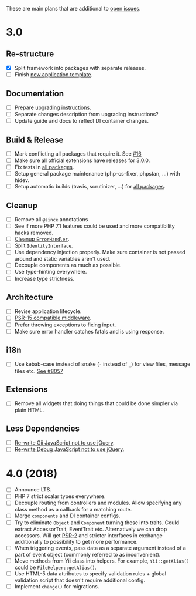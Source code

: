 These are main plans that are additional to [open issues](https://github.com/yiisoft/yii-core/milestones/3.0.0).

# 3.0

## Re-structure

- [x] Split framework into packages with separate releases.
- [ ] Finish [new application template].

## Documentation

- [ ] Prepare [upgrading instructions](https://github.com/yiisoft/yii-core/blob/master/UPGRADE.md).
- [ ] Separate changes description from upgrading instructions?
- [ ] Update guide and docs to reflect DI container changes.

## Build & Release

- [ ] Mark conflicting all packages that require it. See [#16](https://github.com/yiisoft/yii-core/pull/16)
- [ ] Make sure all official extensions have releases for 3.0.0.
- [ ] Fix tests in [all packages].
- [ ] Setup general package maintenance (php-cs-fixer, phpstan, ...) with hidev.
- [ ] Setup automatic builds (travis, scrutinizer, ...) for [all packages].

## Cleanup

- [ ] Remove all `@since` annotations
- [ ] See if more PHP 7.1 features could be used and more compatibility hacks removed.
- [ ] [Cleanup `ErrorHandler`](https://github.com/yiisoft/yii2/issues/14348).
- [ ] [Split `IdentityInterface`](https://github.com/yiisoft/yii2/issues/13825).
- [ ] Use dependency injection properly. Make sure container is not passed around and static variables aren't used.
- [ ] Decouple components as much as possible.
- [ ] Use type-hinting everywhere.
- [ ] Increase type strictness.

## Architecture

- [ ] Revise application lifecycle.
- [ ] [PSR-15 compatible middleware](https://github.com/yiisoft/yii2/issues/15438).
- [ ] Prefer throwing exceptions to fixing input.
- [ ] Make sure error handler catches fatals and is using response.

## i18n

- [ ] Use kebab-case instead of snake (`-` instead of `_`) for view files, message files etc. [See #8057](https://github.com/yiisoft/yii2/pull/8057)

## Extensions

- [ ] Remove all widgets that doing things that could be done simpler via plain HTML.

## Less Dependencies

- [ ] [Re-write Gii JavaScript not to use jQuery](https://github.com/yiisoft/yii2-gii/issues/282).
- [ ] [Re-write Debug JavaScript not to use jQuery](https://github.com/yiisoft/yii2-debug/issues/246).

# 4.0 (2018)

- [ ] Announce LTS.
- [ ] PHP 7 strict scalar types everywhere.
- [ ] Decouple routing from controllers and modules. Allow specifying any class method as a callback for a matching route.
- [ ] Merge `components` and DI container configs.
- [ ] Try to eliminate `Object` and `Component` turning these into traits. Could extract AccessorTrait, EventTrait etc. Alternatively we can drop accessors. Will get [PSR-2](https://github.com/yiisoft/yii2/issues/11956) and stricter interfaces in exchange additionally to possibility to get more performance.
- [ ] When triggering events, pass data as a separate argument instead of a part of event object (commonly referred to as inconvenient).
- [ ] Move methods from Yii class into helpers. For example, `Yii::getAlias()` could be `FileHelper::getAlias()`.
- [ ] Use HTML-5 data attributes to specify validation rules + global validation script that doesn't require additional config.
- [ ] Implement `change()` for migrations.

[all packages]:                 https://github.com/yiisoft/docs/blob/master/packages.md
[new application template]:     https://github.com/yiisoft/yii-project-template

